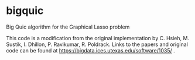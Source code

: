 # bigquic
Big Quic algorithm for the Graphical Lasso problem

This code is a modification from the original implementation by C. Hsieh, M. Sustik, I. Dhillon, P. Ravikumar, R. Poldrack.
Links to the papers and original code can be found at https://bigdata.ices.utexas.edu/software/1035/ .